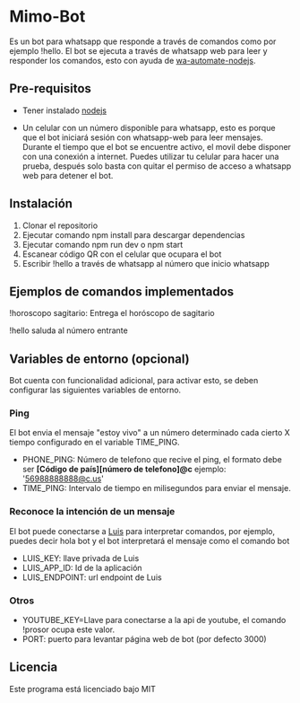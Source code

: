 # Mimo-Bot

Es un bot para whatsapp que responde a través de comandos como por ejemplo !hello. El bot se ejecuta a través de whatsapp web para leer y responder los comandos, esto con ayuda de [wa-automate-nodejs](https://github.com/open-wa/wa-automate-nodejs).

## Pre-requisitos

- Tener instalado [nodejs](https://nodejs.org/es/) 

- Un celular con un número disponible para whatsapp,  esto es porque que el bot iniciará sesión con whatsapp-web para leer mensajes. Durante el tiempo que el bot se encuentre activo, el movil debe disponer con una conexión a internet. Puedes utilizar tu celular para hacer una prueba, después solo basta con quitar el permiso de acceso a whatsapp web para detener el bot.

## Instalación

1. Clonar el repositorio
2. Ejecutar comando npm install para descargar dependencias
3. Ejecutar comando npm run dev o npm start
4. Escanear código QR con el celular que ocupara el bot
5. Escribir !hello a través de whatsapp al número que inicio whatsapp

## Ejemplos de comandos implementados

!horoscopo sagitario: Entrega el horóscopo de sagitario

!hello saluda al número entrante

## Variables de entorno (opcional)

Bot cuenta con funcionalidad adicional, para activar esto, se deben configurar las siguientes variables de entorno.

### Ping

El bot envia el mensaje "estoy vivo" a un número determinado cada cierto X tiempo configurado en el variable TIME_PING.

- PHONE_PING: Número de telefono que recive el ping, el formato debe ser **[Código de país][número de telefono]@c** ejemplo: '56988888888@c.us'
- TIME_PING: Intervalo de tiempo en milisegundos para enviar el mensaje.

### Reconoce la intención de un mensaje

El bot puede conectarse a [Luis](https://www.luis.ai/) para interpretar comandos, por ejemplo, puedes decir hola bot y el bot interpretará el mensaje como el comando bot

- LUIS_KEY: llave privada de Luis
- LUIS_APP_ID: Id de la aplicación
- LUIS_ENDPOINT: url endpoint de Luis

### Otros 
- YOUTUBE_KEY=Llave para conectarse a la api de youtube, el comando !prosor ocupa este valor.
- PORT: puerto para levantar página web de bot (por defecto 3000)


## Licencia
 
Este programa está licenciado bajo MIT
